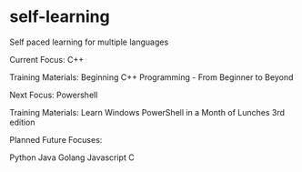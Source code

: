 # self-learning

Self paced learning for multiple languages

Current Focus: C++

Training Materials: Beginning C++ Programming - From Beginner to Beyond

Next Focus: Powershell

Training Materials: Learn Windows PowerShell in a Month of Lunches 3rd edition

Planned Future Focuses:

Python
Java
Golang
Javascript
C
